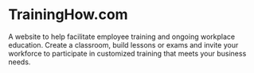 # TrainingHow.com
A website to help facilitate employee training and ongoing workplace education. Create a classroom, build lessons or exams and invite your workforce to participate in customized training that meets your business needs.
